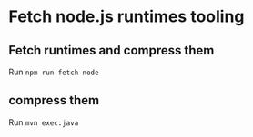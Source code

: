 # Fetch node.js runtimes tooling

## Fetch runtimes and compress them

Run `npm run fetch-node`

## compress them

Run `mvn exec:java`
